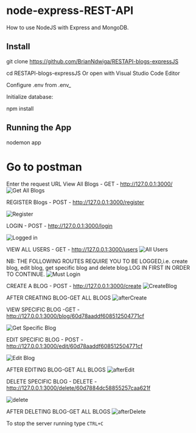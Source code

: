 # node-express-REST-API

How to use NodeJS with Express and MongoDB.

## Install

git clone https://github.com/BrianNdwiga/RESTAPI-blogs-expressJS

cd RESTAPI-blogs-expressJS Or open with Visual Studio Code Editor

Configure .env from .env_

Initialize database:

npm install

## Running the App

nodemon app

# Go to postman
Enter the request URL 
View All Blogs - GET - http://127.0.0.1:3000/
![Get All Blogs](https://user-images.githubusercontent.com/67043559/123595217-53577080-d7f9-11eb-8f5b-66aff69e52a4.png)

REGISTER Blogs - POST - http://127.0.0.1:3000/register
<!-- ENTER EMAIL AND PASSWORD IN THE BODY(RAW,JSON FORMAT) -->
![Register](https://user-images.githubusercontent.com/67043559/123595416-90bbfe00-d7f9-11eb-92db-bb52da76a384.png)

LOGIN - POST - http://127.0.0.1:3000/login
<!-- ENTER EMAIL AND PASSWORD IN THE BODY(RAW,JSON FORMAT) -->
![Logged in](https://user-images.githubusercontent.com/67043559/123595483-a16c7400-d7f9-11eb-95af-8f31ca1f504d.png)

VIEW ALL USERS - GET - http://127.0.0.1:3000/users
![All Users](https://user-images.githubusercontent.com/67043559/123595520-adf0cc80-d7f9-11eb-84f7-7c5beabfcac0.png)

NB: THE FOLLOWING ROUTES REQUIRE YOU TO BE LOGGED,i.e. create blog, edit blog, get specific blog and delete blog.LOG IN FIRST IN ORDER TO CONTINUE.
![Must Login](https://user-images.githubusercontent.com/67043559/123595573-bd701580-d7f9-11eb-9739-e7b408e051e9.png)

CREATE A BLOG - POST - http://127.0.0.1:3000/create
![CreateBlog](https://user-images.githubusercontent.com/67043559/123595614-c8c34100-d7f9-11eb-8202-5de6dca220ff.png)

AFTER CREATING BLOG-GET ALL BLOGS
![afterCreate](https://user-images.githubusercontent.com/67043559/123595635-cf51b880-d7f9-11eb-8c46-2bcfa4f5a86e.png)

VIEW SPECIFIC BLOG -GET - http://127.0.0.1:3000/blog/60d78aaddf608512504771cf
<!-- COPY AND ATTACH ID AT THE END 3000/blog/:id here -->
![Get Specific Blog](https://user-images.githubusercontent.com/67043559/123595674-d973b700-d7f9-11eb-83c6-d1f993048779.png)

EDIT SPECIFIC BLOG - POST - http://127.0.0.1:3000/edit/60d78aaddf608512504771cf
<!-- ATTACH ID AT THE END 3000/edit/:id here -->
![Edit Blog](https://user-images.githubusercontent.com/67043559/123595712-e2fd1f00-d7f9-11eb-8821-97e3e054506a.png)

AFTER EDITING BLOG-GET ALL BLOGS
![afterEdit](https://user-images.githubusercontent.com/67043559/123595744-f01a0e00-d7f9-11eb-8d9b-67ab2b723fb8.png)

DELETE SPECIFIC BLOG - DELETE - http://127.0.0.1:3000/delete/60d7884dc58855257caa621f
<!-- ATTACH ID AT THE END 3000/delete/:id here -->
![delete](https://user-images.githubusercontent.com/67043559/123595767-f7d9b280-d7f9-11eb-985d-e29a44c3a29a.png)

AFTER DELETING BLOG-GET ALL BLOGS
![afterDelete](https://user-images.githubusercontent.com/67043559/123595790-fe682a00-d7f9-11eb-98b6-0421a4787789.png)

To stop the server running type `CTRL+C`
